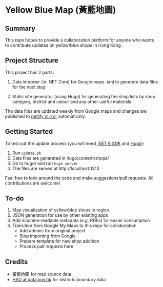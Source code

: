 # Yellow Blue Map (黃藍地圖)

## Summary

This repo hopes to provide a collaboration platform for anyone who wants to contribute updates on yellow/blue shops in Hong Kong.

## Project Structure

This project has 2 parts:

1. Data importer (in .NET Core) for Google maps .kml to generate data files for the next step

1. Static site generator (using Hugo) for generating the shop lists by shop category, district and colour and any other useful materials

The data files are updated weekly from Google maps and changes are published to [netlify mirror](https://yellow-blue-map.netlify.app) automatically.

## Getting Started

To test out the update process (you will need [.NET 6 SDK](https://dotnet.microsoft.com/download) and [Hugo](https://gohugo.io/getting-started/installing/)):

1. Run `update.sh`
1. Data files are generated in hugo/content/shops/
1. Go to hugo/ and run `hugo server`
1. The files are served at http://localhost:1313

Feel free to look around the code and make suggestions/pull requests. All contributions are welcome!

## To-do

1. Map visualization of yellow/blue shops in region
1. JSON generation for use by other existing apps
1. Add machine-readable metadata (e.g. RDFa) for easier consumption
1. Transition from Google My Maps to this repo for collaboration
   - Add admins from original project
   - Stop importing from Google
   - Prepare template for new shop addition
   - Process pull requests here

## Credits

- [黃藍地圖] for map source data
- [HAD at data.gov.hk](https://data.gov.hk/en-data/dataset/hk-had-json1-hong-kong-administrative-boundaries) for districts boundary data

[黃藍地圖]: http://bit.do/yellowbluemap